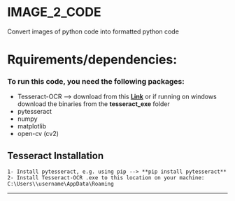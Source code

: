 # IMAGE_2_CODE
Convert images of python code into formatted python code

# Rquirements/dependencies: 
### To run this code, you need the following packages:
* Tesseract-OCR --> download from this [**Link**](https://tesseract-ocr.github.io/tessdoc/4.0-with-LSTM.html#400-alpha-for-windows) or if running on windows download the binaries from the **tesseract_exe** folder
* pytesseract
* numpy 
* matplotlib
* open-cv (cv2)

## Tesseract Installation
    1- Install pytesseract, e.g. using pip --> **pip install pytesseract**
    2- Install Tesseract-OCR .exe to this location on your machine: C:\Users\\username\AppData\Roaming 
------------------------------------
